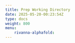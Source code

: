 ```yaml
---
title: Prep Working Directory
date: 2025-05-20-00:23:54Z
type: docs 
weight: 800
menu: 
    rivanna-alphafold:
---
```



